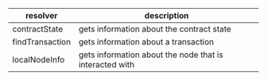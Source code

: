 resolver|description
--|--
contractState|gets information about the contract state
findTransaction|gets information about a transaction
localNodeInfo|gets information about the node that is interacted with
